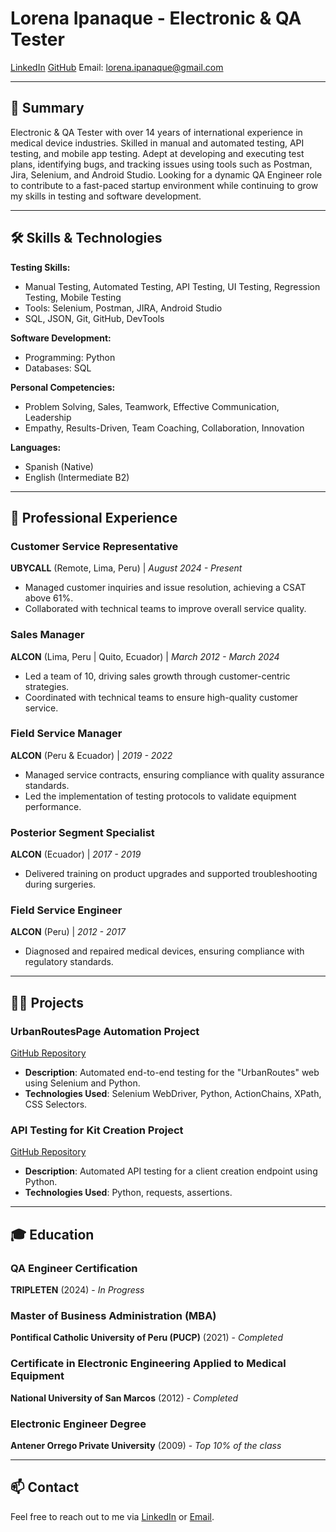 # Lorena Ipanaque - Electronic & QA Tester

[LinkedIn](https://www.linkedin.com/in/lorenacamilaipanaquebotton/)
[GitHub](https://github.com/Lorenicus86) 
Email: lorena.ipanaque@gmail.com

---

## 📝 Summary

Electronic & QA Tester with over 14 years of international experience in medical device industries. Skilled in manual and automated testing, API testing, and mobile app testing. Adept at developing and executing test plans, identifying bugs, and tracking issues using tools such as Postman, Jira, Selenium, and Android Studio. Looking for a dynamic QA Engineer role to contribute to a fast-paced startup environment while continuing to grow my skills in testing and software development.

---

## 🛠️ Skills & Technologies

**Testing Skills:**
- Manual Testing, Automated Testing, API Testing, UI Testing, Regression Testing, Mobile Testing  
- Tools: Selenium, Postman, JIRA, Android Studio  
- SQL, JSON, Git, GitHub, DevTools  

**Software Development:**
- Programming: Python  
- Databases: SQL  

**Personal Competencies:**
- Problem Solving, Sales, Teamwork, Effective Communication, Leadership  
- Empathy, Results-Driven, Team Coaching, Collaboration, Innovation  

**Languages:**
- Spanish (Native)  
- English (Intermediate B2)

---

## 💼 Professional Experience

### **Customer Service Representative**  
**UBYCALL** (Remote, Lima, Peru) | *August 2024 - Present*  
- Managed customer inquiries and issue resolution, achieving a CSAT above 61%.  
- Collaborated with technical teams to improve overall service quality.  

### **Sales Manager**  
**ALCON** (Lima, Peru | Quito, Ecuador) | *March 2012 - March 2024*  
- Led a team of 10, driving sales growth through customer-centric strategies.  
- Coordinated with technical teams to ensure high-quality customer service.  

### **Field Service Manager**  
**ALCON** (Peru & Ecuador) | *2019 - 2022*  
- Managed service contracts, ensuring compliance with quality assurance standards.  
- Led the implementation of testing protocols to validate equipment performance.  

### **Posterior Segment Specialist**  
**ALCON** (Ecuador) | *2017 - 2019*  
- Delivered training on product upgrades and supported troubleshooting during surgeries.  

### **Field Service Engineer**  
**ALCON** (Peru) | *2012 - 2017*  
- Diagnosed and repaired medical devices, ensuring compliance with regulatory standards.  

---

## 🧑‍💻 Projects

### **UrbanRoutesPage Automation Project**  
[GitHub Repository](https://github.com/tuusuario/urbanroutespage)  
- **Description**: Automated end-to-end testing for the "UrbanRoutes" web using Selenium and Python.  
- **Technologies Used**: Selenium WebDriver, Python, ActionChains, XPath, CSS Selectors.

### **API Testing for Kit Creation Project**  
[GitHub Repository](https://github.com/tuusuario/apitestingkitcreation)  
- **Description**: Automated API testing for a client creation endpoint using Python.  
- **Technologies Used**: Python, requests, assertions.

---

## 🎓 Education

### **QA Engineer Certification**  
**TRIPLETEN** (2024) - *In Progress*

### **Master of Business Administration (MBA)**  
**Pontifical Catholic University of Peru (PUCP)** (2021) - *Completed*

### **Certificate in Electronic Engineering Applied to Medical Equipment**  
**National University of San Marcos** (2012) - *Completed*

### **Electronic Engineer Degree**  
**Antener Orrego Private University** (2009) - *Top 10% of the class*

---

## 📫 Contact

Feel free to reach out to me via [LinkedIn](https://www.linkedin.com/in/lorenacamilaipanaquebotton/) or [Email](mailto:lorena.ipanaque@gmail.com).
